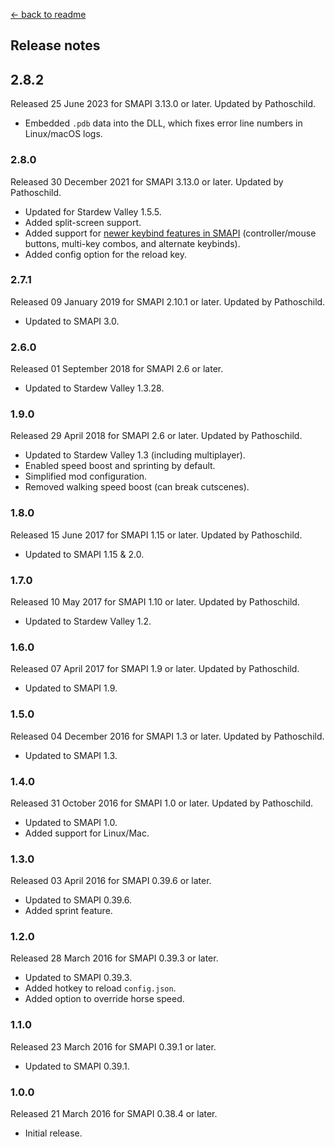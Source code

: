 ﻿[← back to readme](README.md)

## Release notes
## 2.8.2
Released 25 June 2023 for SMAPI 3.13.0 or later. Updated by Pathoschild.

* Embedded `.pdb` data into the DLL, which fixes error line numbers in Linux/macOS logs.

### 2.8.0
Released 30 December 2021 for SMAPI 3.13.0 or later. Updated by Pathoschild.

* Updated for Stardew Valley 1.5.5.
* Added split-screen support.
* Added support for [newer keybind features in SMAPI](https://stardewvalleywiki.com/Modding:Player_Guide/Key_Bindings) (controller/mouse buttons, multi-key combos, and alternate keybinds).
* Added config option for the reload key.

### 2.7.1
Released 09 January 2019 for SMAPI 2.10.1 or later. Updated by Pathoschild.

* Updated to SMAPI 3.0.

### 2.6.0
Released 01 September 2018 for SMAPI 2.6 or later.

* Updated to Stardew Valley 1.3.28.

### 1.9.0
Released 29 April 2018 for SMAPI 2.6 or later. Updated by Pathoschild.

* Updated to Stardew Valley 1.3 (including multiplayer).
* Enabled speed boost and sprinting by default.
* Simplified mod configuration.
* Removed walking speed boost (can break cutscenes).

### 1.8.0
Released 15 June 2017 for SMAPI 1.15 or later. Updated by Pathoschild.

* Updated to SMAPI 1.15 & 2.0.

### 1.7.0
Released 10 May 2017 for SMAPI 1.10 or later. Updated by Pathoschild.

* Updated to Stardew Valley 1.2.

### 1.6.0
Released 07 April 2017 for SMAPI 1.9 or later. Updated by Pathoschild.

* Updated to SMAPI 1.9.

### 1.5.0
Released 04 December 2016 for SMAPI 1.3 or later. Updated by Pathoschild.

* Updated to SMAPI 1.3.

### 1.4.0
Released 31 October 2016 for SMAPI 1.0 or later. Updated by Pathoschild.

* Updated to SMAPI 1.0.
* Added support for Linux/Mac.

### 1.3.0
Released 03 April 2016 for SMAPI 0.39.6 or later.

* Updated to SMAPI 0.39.6.
* Added sprint feature.

### 1.2.0
Released 28 March 2016 for SMAPI 0.39.3 or later.

* Updated to SMAPI 0.39.3.
* Added hotkey to reload `config.json`.
* Added option to override horse speed.

### 1.1.0
Released 23 March 2016 for SMAPI 0.39.1 or later.

* Updated to SMAPI 0.39.1.

### 1.0.0
Released 21 March 2016 for SMAPI 0.38.4 or later.

* Initial release.
